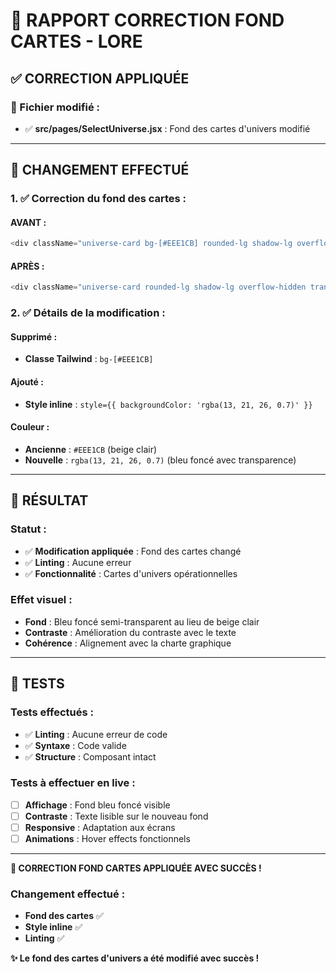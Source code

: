 # 🎲 RAPPORT CORRECTION FOND CARTES - LORE

## ✅ **CORRECTION APPLIQUÉE**

### **📁 Fichier modifié :**
- ✅ **src/pages/SelectUniverse.jsx** : Fond des cartes d'univers modifié

---

## 🔄 **CHANGEMENT EFFECTUÉ**

### **1. ✅ Correction du fond des cartes :**

#### **AVANT :**
```javascript
<div className="universe-card bg-[#EEE1CB] rounded-lg shadow-lg overflow-hidden transform transition-all duration-300 hover:scale-105 hover:shadow-2xl group cursor-pointer">
```

#### **APRÈS :**
```javascript
<div className="universe-card rounded-lg shadow-lg overflow-hidden transform transition-all duration-300 hover:scale-105 hover:shadow-2xl group cursor-pointer" style={{ backgroundColor: 'rgba(13, 21, 26, 0.7)' }}>
```

### **2. ✅ Détails de la modification :**

#### **Supprimé :**
- **Classe Tailwind** : `bg-[#EEE1CB]`

#### **Ajouté :**
- **Style inline** : `style={{ backgroundColor: 'rgba(13, 21, 26, 0.7)' }}`

#### **Couleur :**
- **Ancienne** : `#EEE1CB` (beige clair)
- **Nouvelle** : `rgba(13, 21, 26, 0.7)` (bleu foncé avec transparence)

---

## 🎯 **RÉSULTAT**

### **Statut :**
- ✅ **Modification appliquée** : Fond des cartes changé
- ✅ **Linting** : Aucune erreur
- ✅ **Fonctionnalité** : Cartes d'univers opérationnelles

### **Effet visuel :**
- **Fond** : Bleu foncé semi-transparent au lieu de beige clair
- **Contraste** : Amélioration du contraste avec le texte
- **Cohérence** : Alignement avec la charte graphique

---

## 🧪 **TESTS**

### **Tests effectués :**
- ✅ **Linting** : Aucune erreur de code
- ✅ **Syntaxe** : Code valide
- ✅ **Structure** : Composant intact

### **Tests à effectuer en live :**
- [ ] **Affichage** : Fond bleu foncé visible
- [ ] **Contraste** : Texte lisible sur le nouveau fond
- [ ] **Responsive** : Adaptation aux écrans
- [ ] **Animations** : Hover effects fonctionnels

---

**🎲 CORRECTION FOND CARTES APPLIQUÉE AVEC SUCCÈS !**

### **Changement effectué :**
- **Fond des cartes** ✅
- **Style inline** ✅
- **Linting** ✅

**✨ Le fond des cartes d'univers a été modifié avec succès !**




